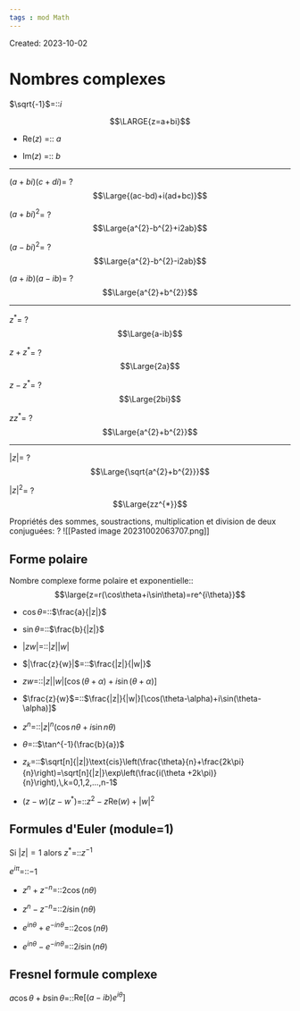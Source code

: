```yaml
---
tags : mod Math
---
```

Created: 2023-10-02

# Nombres complexes
$\sqrt{-1}$=::$i$
<!--SR:!2023-12-28,34,286-->

$$\LARGE{z=a+bi}$$
- Re($z$) =:: $a$
<!--SR:!2023-12-26,35,306-->
- Im($z$) =:: $b$
<!--SR:!2024-05-25,100,270-->

---
$(a+bi)(c+di)$=
?
$$\Large{(ac-bd)+i(ad+bc)}$$
<!--SR:!2023-11-22,2,226-->

$(a+bi)^{2}$=
?
$$\Large{a^{2}-b^{2}+i2ab}$$
<!--SR:!2023-11-26,10,250-->

$(a-bi)^{2}$=
?
$$\Large{a^{2}-b^{2}-i2ab}$$
<!--SR:!2023-12-05,11,230-->

$(a+ib)(a-ib)$=
?
$$\Large{a^{2}+b^{2}}$$
<!--SR:!2023-11-25,11,266-->

---

$z^{*}$=
?
$$\Large{a-ib}$$
<!--SR:!2023-12-28,30,311-->

$z+z^*$=
?
$$\Large{2a}$$
<!--SR:!2023-12-17,19,252-->

$z-z^{*}$=
?
$$\Large{2bi}$$
<!--SR:!2023-12-26,28,266-->

$zz^{*}$=
?
$$\Large{a^{2}+b^{2}}$$
<!--SR:!2024-04-06,36,230-->

---
$|z|$=
?
$$\Large{\sqrt{a^{2}+b^{2}}}$$
<!--SR:!2023-11-23,10,286-->

$|z|^{2}$=
?
$$\Large{zz^{*}}$$
<!--SR:!2023-12-16,19,246-->

Propriétés des sommes, soustractions, multiplication et division de deux conjuguées:
?
![[Pasted image 20231002063707.png]]
<!--SR:!2023-12-02,4,232-->

## Forme polaire
Nombre complexe forme polaire et exponentielle::$$\large{z=r(\cos\theta+i\sin\theta)=re^{i\theta}}$$
<!--SR:!2023-11-24,11,246-->

- $\cos\theta$=::$\frac{a}{|z|}$

- $\sin\theta$=::$\frac{b}{|z|}$

- $|zw|$=::$|z||w|$

- $|\frac{z}{w}|$=::$\frac{|z|}{|w|}$

- $zw$=::$|z||w|[\cos(\theta+\alpha)+i\sin(\theta+\alpha)]$

- $\frac{z}{w}$=::$\frac{|z|}{|w|}[\cos(\theta-\alpha)+i\sin(\theta-\alpha)]$

- $z^{n}$=::$|z|^{n}(\cos n\theta+i\sin n\theta)$

- $\theta$=::$\tan^{-1}(\frac{b}{a})$

- $z_{k}$=::$\sqrt[n]{|z|}\text{cis}\left(\frac{\theta}{n}+\frac{2k\pi}{n}\right)=\sqrt[n]{|z|}\exp\left(\frac{i(\theta +2k\pi)}{n}\right),\,k=0,1,2,...,n-1$

- $(z-w)(z-w^{*})$=::$z^{2}-z\text{Re}(w)+|w|^{2}$

## Formules d'Euler (module=1)
Si $|z|=1$ alors $z^{*}$=::$z^{-1}$

$e^{i\pi}$=::$-1$

- $z^{n}+z^{-n}$=::$2\cos(n\theta)$

- $z^{n}-z^{-n}$=::$2i\sin(n\theta)$

- $e^{in\theta}+e^{-in\theta}$=::$2\cos(n\theta)$

- $e^{in\theta}-e^{-in\theta}$=::$2i\sin(n\theta)$

## Fresnel formule complexe
$a\cos\theta+b\sin\theta$=::$\text{Re}[(a-ib)e^{i\theta}]$
